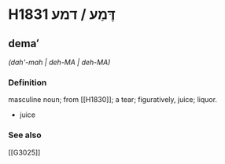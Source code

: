 # H1831 דֶּמַע / דמע

## demaʻ

_(dah'-mah | deh-MA | deh-MA)_

### Definition

masculine noun; from [[H1830]]; a tear; figuratively, juice; liquor.

- juice
### See also

[[G3025]]


